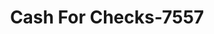 ---
f_zip-code: 70438
f_state-code: LA
title: Cash For Checks-7557
f_phone: 985-839-5100
f_city-only: Franklinton
f_address: 704 Washington Street Franklinton
f_location-unique-id: '7557'
slug: cash-for-checks-7557
updated-on: '2024-05-30T13:46:58.046Z'
created-on: '2024-05-30T13:36:59.803Z'
published-on: '2024-05-30T13:54:32.469Z'
f_city-state: cms/city/franklinton-la.md
f_company: cms/company/cash-for-checks.md
f_state: cms/state/louisiana.md
layout: '[payday-loan].html'
tags: payday-loan
---